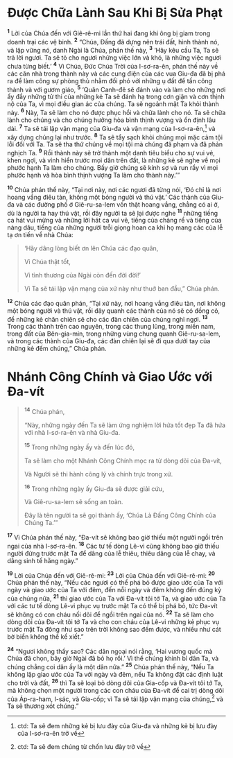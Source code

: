 # Ðược Chữa Lành Sau Khi Bị Sửa Phạt
<sup><b>1</b></sup> Lời của Chúa đến với Giê-rê-mi lần thứ hai đang khi ông bị giam trong doanh trại các vệ binh. <sup><b>2</b></sup> “Chúa, Ðấng đã dựng nên trái đất, hình thành nó, và lập vững nó, danh Ngài là Chúa, phán thế này, <sup><b>3</b></sup> ‘Hãy kêu cầu Ta, Ta sẽ trả lời ngươi. Ta sẽ tỏ cho ngươi những việc lớn và khó, là những việc ngươi chưa từng biết.’ <sup><b>4</b></sup> Vì Chúa, Ðức Chúa Trời của I-sơ-ra-ên, phán thế này về các căn nhà trong thành này và các cung điện của các vua Giu-đa đã bị phá ra để làm công sự phòng thủ nhằm đối phó với những ụ đất để tấn công thành và với gươm giáo, <sup><b>5</b></sup> ‘Quân Canh-đê sẽ đánh vào và làm cho những nơi ấy đầy những tử thi của những kẻ Ta sẽ đánh hạ trong cơn giận và cơn thịnh nộ của Ta, vì mọi điều gian ác của chúng. Ta sẽ ngoảnh mặt Ta khỏi thành này. <sup><b>6</b></sup> Này, Ta sẽ làm cho nó được phục hồi và chữa lành cho nó. Ta sẽ chữa lành cho chúng và cho chúng hưởng hòa bình thịnh vượng và ổn định lâu dài. <sup><b>7</b></sup> Ta sẽ tái lập vận mạng của Giu-đa và vận mạng của I-sơ-ra-ên,[^1] và xây dựng chúng lại như trước. <sup><b>8</b></sup> Ta sẽ tẩy sạch khỏi chúng mọi mặc cảm tội lỗi đối với Ta. Ta sẽ tha thứ chúng về mọi tội mà chúng đã phạm và đã phản nghịch Ta. <sup><b>9</b></sup> Rồi thành này sẽ trở thành một danh tiêu biểu cho sự vui vẻ, khen ngợi, và vinh hiển trước mọi dân trên đất, là những kẻ sẽ nghe về mọi phước hạnh Ta làm cho chúng. Bấy giờ chúng sẽ kính sợ và run rẩy vì mọi phước hạnh và hòa bình thịnh vượng Ta làm cho thành này.’”

<sup><b>10</b></sup> Chúa phán thế này, “Tại nơi này, nơi các ngươi đã từng nói, ‘Ðó chỉ là nơi hoang vắng điêu tàn, không một bóng người và thú vật.’ Các thành của Giu-đa và các đường phố ở Giê-ru-sa-lem vốn thật hoang vắng, chẳng có ai ở, dù là người ta hay thú vật, rồi đây người ta sẽ lại được nghe <sup><b>11</b></sup> những tiếng ca hát vui mừng và những lời hát ca vui vẻ, tiếng của chàng rể và tiếng của nàng dâu, tiếng của những người trỗi giọng hoan ca khi họ mang các của lễ tạ ơn tiến về nhà Chúa:


> ‘Hãy dâng lòng biết ơn lên Chúa các đạo quân,
> 
> Vì Chúa thật tốt,
> 
> Vì tình thương của Ngài còn đến đời đời!’
> 
> Vì Ta sẽ tái lập vận mạng của xứ này như thuở ban đầu,” Chúa phán.
>

<sup><b>12</b></sup> Chúa các đạo quân phán, “Tại xứ này, nơi hoang vắng điêu tàn, nơi không một bóng người và thú vật, rồi đây quanh các thành của nó sẽ có đồng cỏ, để những kẻ chăn chiên sẽ cho các đàn chiên của chúng nghỉ ngơi. <sup><b>13</b></sup> Trong các thành trên cao nguyên, trong các thung lũng, trong miền nam, trong đất của Bên-gia-min, trong những vùng chung quanh Giê-ru-sa-lem, và trong các thành của Giu-đa, các đàn chiên lại sẽ đi qua dưới tay của những kẻ đếm chúng,” Chúa phán.

# Nhánh Công Chính và Giao Ước với Ða-vít

> <sup><b>14</b></sup> Chúa phán,
> 
> “Này, những ngày đến Ta sẽ làm ứng nghiệm lời hứa tốt đẹp Ta đã hứa với nhà I-sơ-ra-ên và nhà Giu-đa.
> 
> <sup><b>15</b></sup> Trong những ngày ấy và đến lúc đó,
> 
> Ta sẽ làm cho một Nhánh Công Chính mọc ra từ dòng dõi của Ða-vít,
> 
> Và Người sẽ thi hành công lý và chính trực trong xứ.
> 
> <sup><b>16</b></sup> Trong những ngày ấy Giu-đa sẽ được giải cứu,
> 
> Và Giê-ru-sa-lem sẽ sống an toàn.
> 
> Ðây là tên người ta sẽ gọi thành ấy, ‘Chúa Là Ðấng Công Chính của Chúng Ta.’”
>

<sup><b>17</b></sup> Vì Chúa phán thế này, “Ða-vít sẽ không bao giờ thiếu một người ngồi trên ngai của nhà I-sơ-ra-ên. <sup><b>18</b></sup> Các tư tế dòng Lê-vi cũng không bao giờ thiếu người đứng trước mặt Ta để dâng của lễ thiêu, thiêu dâng của lễ chay, và dâng sinh tế hằng ngày.”

<sup><b>19</b></sup> Lời của Chúa đến với Giê-rê-mi: <sup><b>23</b></sup> Lời của Chúa đến với Giê-rê-mi: <sup><b>20</b></sup> Chúa phán thế này, “Nếu các ngươi có thể phá bỏ được giao ước của Ta với ngày và giao ước của Ta với đêm, đến nỗi ngày và đêm không đến đúng kỳ của chúng nữa, <sup><b>21</b></sup> thì giao ước của Ta với Ða-vít tôi tớ Ta, và giao ước của Ta với các tư tế dòng Lê-vi phục vụ trước mặt Ta có thể bị phá bỏ, tức Ða-vít sẽ không có con cháu nối dõi để ngồi trên ngai của nó. <sup><b>22</b></sup> Ta sẽ làm cho dòng dõi của Ða-vít tôi tớ Ta và cho con cháu của Lê-vi những kẻ phục vụ trước mặt Ta đông như sao trên trời không sao đếm được, và nhiều như cát bờ biển không thể kể xiết.”

<sup><b>24</b></sup> “Ngươi không thấy sao? Các dân ngoại nói rằng, ‘Hai vương quốc mà Chúa đã chọn, bây giờ Ngài đã bỏ họ rồi.’ Vì thế chúng khinh bỉ dân Ta, và chúng chẳng coi dân ấy là một dân nữa.” <sup><b>25</b></sup> Chúa phán thế này, “Nếu Ta không lập giao ước của Ta với ngày và đêm, nếu Ta không đặt các định luật cho trời và đất, <sup><b>26</b></sup> thì Ta sẽ loại bỏ dòng dõi của Gia-cốp và Ða-vít tôi tớ Ta, mà không chọn một người trong các con cháu của Ða-vít để cai trị dòng dõi của Áp-ra-ham, I-sác, và Gia-cốp; vì Ta sẽ tái lập vận mạng của chúng,[^2] và Ta sẽ thương xót chúng.”

[^1]: ctd: Ta sẽ đem những kẻ bị lưu đày của Giu-đa và những kẻ bị lưu đày của I-sơ-ra-ên trở về
[^2]: ctd: Ta sẽ đem chúng từ chốn lưu đày trở về
